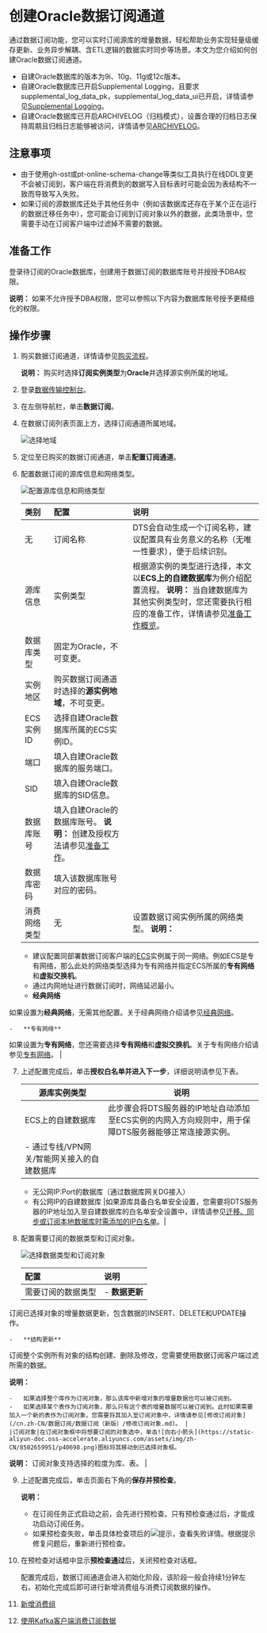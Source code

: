 # 创建Oracle数据订阅通道

通过数据订阅功能，您可以实时订阅源库的增量数据，轻松帮助业务实现轻量级缓存更新、业务异步解耦、含ETL逻辑的数据实时同步等场景。本文为您介绍如何创建Oracle数据订阅通道。

-   自建Oracle数据库的版本为9i、10g、11g或12c版本。
-   自建Oracle数据库已开启Supplemental Logging，且要求supplemental\_log\_data\_pk，supplemental\_log\_data\_ui已开启，详情请参见[Supplemental Logging](https://docs.oracle.com/database/121/SUTIL/GUID-D857AF96-AC24-4CA1-B620-8EA3DF30D72E.htm#SUTIL1582)。
-   自建Oracle数据库已开启ARCHIVELOG（归档模式），设置合理的归档日志保持周期且归档日志能够被访问，详情请参见[ARCHIVELOG](https://docs.oracle.com/database/121/ADMIN/archredo.htm#ADMIN008)。

## 注意事项

-   由于使用gh-ost或pt-online-schema-change等类似工具执行在线DDL变更不会被订阅到，客户端在将消费到的数据写入目标表时可能会因为表结构不一致而导致写入失败。
-   如果订阅的源数据库还处于其他任务中（例如该数据库还存在于某个正在运行的数据迁移任务中），您可能会订阅到订阅对象以外的数据，此类场景中，您需要手动在订阅客户端中过滤掉不需要的数据。

## 准备工作

登录待订阅的Oracle数据库，创建用于数据订阅的数据库账号并授授予DBA权限。

**说明：** 如果不允许授予DBA权限，您可以参照以下内容为数据库账号授予更精细化的权限。



## 操作步骤

1.  购买数据订阅通道，详情请参见[购买流程](/cn.zh-CN/快速入门/购买流程.md)。

    **说明：** 购买时选择**订阅实例类型**为**Oracle**并选择源实例所属的地域。

2.  登录[数据传输控制台](https://dts.console.aliyun.com/)。

3.  在左侧导航栏，单击**数据订阅**。

4.  在数据订阅列表页面上方，选择订阅通道所属地域。

    ![选择地域](https://static-aliyun-doc.oss-accelerate.aliyuncs.com/assets/img/zh-CN/1428919951/p51699.png)

5.  定位至已购买的数据订阅通道，单击**配置订阅通道**。

6.  配置数据订阅的源库信息和网络类型。

    ![配置源库信息和网络类型](https://static-aliyun-doc.oss-accelerate.aliyuncs.com/assets/img/zh-CN/6887248951/p65169.png)

    |类别|配置|说明|
    |:-|:-|:-|
    |无|订阅名称|DTS会自动生成一个订阅名称，建议配置具有业务意义的名称（无唯一性要求），便于后续识别。|
    |源库信息|实例类型|根据源实例的类型进行选择，本文以**ECS上的自建数据库**为例介绍配置流程。 **说明：** 当自建数据库为其他实例类型时，您还需要执行相应的准备工作，详情请参见[准备工作概览](/cn.zh-CN/准备工作/准备工作概览.md)。 |
    |数据库类型|固定为Oracle，不可变更。|
    |实例地区|购买数据订阅通道时选择的**源实例地域**，不可变更。|
    |ECS实例ID|选择自建Oracle数据库所属的ECS实例ID。|
    |端口|填入自建Oracle数据库的服务端口。|
    |SID|填入自建Oracle数据库的SID信息。|
    |数据库账号|填入自建Oracle的数据库账号。 **说明：** 创建及授权方法请参见[准备工作](#section_m8w_cwr_57d)。 |
    |数据库密码|填入该数据库账号对应的密码。|
    |消费网络类型|无|设置数据订阅实例所属的网络类型。 **说明：**

    -   建议配置同部署数据订阅客户端的[ECS](https://help.aliyun.com/document_detail/25367.html)实例属于同一网络。例如ECS是专有网络，那么此处的网络类型选择为专有网络并指定ECS所属的**专有网络**和**虚拟交换机**。
    -   通过内网地址进行数据订阅时，网络延迟最小。
     -   **经典网络**

如果设置为**经典网络**，无需其他配置。关于经典网络介绍请参见[经典网络](https://help.aliyun.com/document_detail/61651.html#h2-url-2)。

    -   **专有网络**

如果设置为**专有网络**，您还需要选择**专有网络**和**虚拟交换机**。关于专有网络介绍请参见[专有网络](https://help.aliyun.com/document_detail/61651.html#h2-url-1)。 |

7.  上述配置完成后，单击**授权白名单并进入下一步**，详细说明请参见下表。

    |源库实例类型|说明|
    |------|--|
    |ECS上的自建数据库|此步骤会将DTS服务器的IP地址自动添加至ECS实例的内网入方向规则中，用于保障DTS服务器能够正常连接源实例。|
    |    -   通过专线/VPN网关/智能网关接入的自建数据库
    -   无公网IP:Port的数据库（通过数据库网关DG接入）
    -   有公网IP的自建数据库
|如果源库具备白名单安全设置，您需要将DTS服务器的IP地址加入至自建数据库的白名单安全设置中，详情请参见[迁移、同步或订阅本地数据库时需添加的IP白名单](/cn.zh-CN/准备工作/迁移、同步或订阅本地数据库时需添加的IP白名单.md)。|

8.  配置需要订阅的数据类型和订阅对象。

    ![选择数据类型和订阅对象](https://static-aliyun-doc.oss-accelerate.aliyuncs.com/assets/img/zh-CN/4777298951/p97678.png)

    |配置|说明|
    |:-|:-|
    |需要订阅的数据类型|    -   **数据更新**

订阅已选择对象的增量数据更新，包含数据的INSERT、DELETE和UPDATE操作。

    -   **结构更新**

订阅整个实例所有对象的结构创建、删除及修改，您需要使用数据订阅客户端过滤所需的数据。

**说明：**

    -   如果选择整个库作为订阅对象，那么该库中新增对象的增量数据也可以被订阅到。
    -   如果选择某个表作为订阅对象，那么只有这个表的增量数据可以被订阅到。此时如果需要加入一个新的表作为订阅对象，您需要将其加入至订阅对象中，详情请参见[修改订阅对象](/cn.zh-CN/数据订阅/数据订阅（新版）/修改订阅对象.md)。 |
    |订阅对象|在订阅对象框中将想要订阅的对象选中，单击![向右小箭头](https://static-aliyun-doc.oss-accelerate.aliyuncs.com/assets/img/zh-CN/8502659951/p40698.png)图标将其移动到已选择对象框。

**说明：** 订阅对象支持选择的粒度为库、表。 |

9.  上述配置完成后，单击页面右下角的**保存并预检查**。

    **说明：**

    -   在订阅任务正式启动之前，会先进行预检查。只有预检查通过后，才能成功启动订阅任务。
    -   如果预检查失败，单击具体检查项后的![提示](https://static-aliyun-doc.oss-accelerate.aliyuncs.com/assets/img/zh-CN/8502659951/p47468.png)，查看失败详情。根据提示修复问题后，重新进行预检查。
10. 在预检查对话框中显示**预检查通过**后，关闭预检查对话框。

    配置完成后，数据订阅通道会进入初始化阶段，该阶段一般会持续1分钟左右。初始化完成后即可进行新增消费组与消费订阅数据的操作。


1.  [新增消费组](/cn.zh-CN/数据订阅/数据订阅（新版）/新增消费组.md)
2.  [使用Kafka客户端消费订阅数据](/cn.zh-CN/数据订阅/数据订阅（新版）/使用Kafka客户端消费订阅数据.md)

